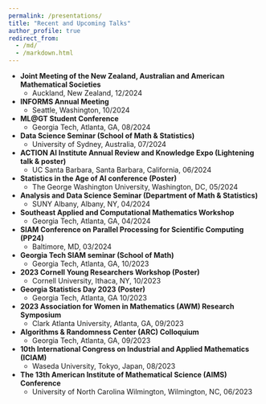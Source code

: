 ```yaml
---
permalink: /presentations/
title: "Recent and Upcoming Talks"
author_profile: true
redirect_from: 
  - /md/
  - /markdown.html
---
```


  * **Joint Meeting of the New Zealand, Australian and American Mathematical Societies**
      * Auckland, New Zealand, 12/2024
  * **INFORMS Annual Meeting**
      * Seattle, Washington, 10/2024
  * **ML@GT Student Conference**
      * Georgia Tech, Atlanta, GA, 08/2024      
  * **Data Science Seminar (School of Math & Statistics)**
      * University of Sydney, Australia, 07/2024
  * **ACTION AI Institute Annual Review and Knowledge Expo (Lightening talk & poster)**
      * UC Santa Barbara, Santa Barbara, California, 06/2024     
  * **Statistics in the Age of AI conference (Poster)**
      * The George Washington University, Washington, DC, 05/2024
  * **Analysis and Data Science Seminar (Department of Math & Statistics)**
      * SUNY Albany, Albany, NY, 04/2024
  * **Southeast Applied and Computational Mathematics Workshop**
      * Georgia Tech, Atlanta, GA, 04/2024    
  * **SIAM Conference on Parallel Processing for Scientific Computing (PP24)**
      * Baltimore, MD, 03/2024
  * **Georgia Tech SIAM seminar (School of Math)**
      * Georgia Tech, Atlanta, GA, 10/2023  
  * **2023 Cornell Young Researchers Workshop (Poster)**
      * Cornell University, Ithaca, NY, 10/2023
  * **Georgia Statistics Day 2023 (Poster)**
      * Georgia Tech, Atlanta, GA 10/2023
  * **2023 Association for Women in Mathematics (AWM) Research Symposium**
      * Clark Atlanta University, Atlanta, GA, 09/2023
  * **Algorithms & Randomness Center (ARC) Colloquium**
      * Georgia Tech, Atlanta, GA, 09/2023
  * **10th International Congress on Industrial and Applied Mathematics (ICIAM)**
      * Waseda University, Tokyo, Japan, 08/2023
  * **The 13th American Institute of Mathematical Science (AIMS) Conference**
      * University of North Carolina Wilmington, Wilmington, NC, 06/2023
        

